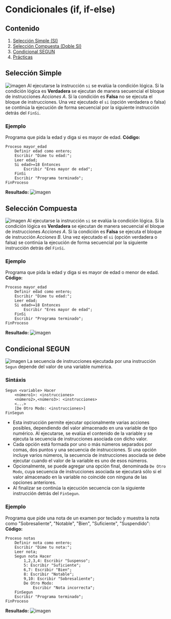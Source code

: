 # Condicionales (if, if-else)

## Contenido
1. [Selección Simple (SI)](#Selección-Simple)
2. [Selección Compuesta (Doble SI)](#Selección-Compuesta)
3. [Condicional SEGUN](#Condicional-SEGUN)
4. [Prácticas](#Prácticas)


## Selección Simple
![imagen](https://github.com/josedom24/curso_programacion/raw/master/curso/u17/img/si.png)
Al ejecutarse la instrucción `si` se evalúa la condición lógica. Si la condición lógica es **Verdadera** se ejecutan de manera secuencial el bloque de instrucciones _Acciones A_. Si la condición es **Falsa** no se ejecuta el bloque de instrucciones. Una vez ejecutado el `si` (opción verdadera o falsa) se continúa la ejecución de forma secuencial por la siguiente instrucción detrás del `FinSi`.
### Ejemplo
Programa que pida la edad y diga si es mayor de edad.
**Código:**
```papyrus
Proceso mayor_edad
	Definir edad como entero;
	Escribir "Dime tu edad:";
	Leer edad;
	Si edad>=18 Entonces
		Escribir "Eres mayor de edad";
	FinSi
	Escribir "Programa terminado";
FinProceso
```
**Resultado:**
![imagen]()

## Selección Compuesta
![imagen](https://github.com/josedom24/curso_programacion/raw/master/curso/u17/img/sidoble.png)
Al ejecutarse la instrucción `si` se evalúa la condición lógica. Si la condición lógica es **Verdadera** se ejecutan de manera secuencial el bloque de instrucciones _Acciones A_. Si la condición es **Falsa** se ejecuta el bloque de instrucción _Acciones B_. Una vez ejecutado el `si` (opción verdadera o falsa) se continúa la ejecución de forma secuencial por la siguiente instrucción detrás del `FinSi`.
### Ejemplo
Programa que pida la edad y diga si es mayor de edad o menor de edad.
**Código:**
```papyrus
Proceso mayor_edad
	Definir edad como entero;
	Escribir "Dime tu edad:";
	Leer edad;
	Si edad>=18 Entonces
		Escribir "Eres mayor de edad";
	FinSi
	Escribir "Programa terminado";
FinProceso
```
**Resultado:**
![imagen]()


## Condicional SEGUN
![imagen](https://github.com/josedom24/curso_programacion/raw/master/curso/u18/img/segun.png)
La secuencia de instrucciones ejecutada por una instrucción `Segun` depende del valor de una variable numérica.

### Sintáxis
```papyrus
Segun <variable> Hacer
    <número1>: <instrucciones>
    <número2>,<número3>: <instrucciones>
    <...>
    [De Otro Modo: <instrucciones>]
FinSegun
```
-   Esta instrucción permite ejecutar opcionalmente varias acciones posibles, dependiendo del valor almacenado en una variable de tipo numérico. Al ejecutarse, se evalúa el contenido de la variable y se ejecuta la secuencia de instrucciones asociada con dicho valor.
-   Cada opción está formada por uno o más números separados por comas, dos puntos y una secuencia de instrucciones. Si una opción incluye varios números, la secuencia de instrucciones asociada se debe ejecutar cuando el valor de la variable es uno de esos números.
-   Opcionalmente, se puede agregar una opción final, denominada  `De Otro Modo`, cuya secuencia de instrucciones asociada se ejecutará sólo si el valor almacenado en la variable no coincide con ninguna de las opciones anteriores.
-   Al finalizar se continúa la ejecución secuencia con la siguiente instrucción detrás del  `FinSegun`.

### Ejemplo
Programa que pide una nota de un examen por teclado y muestra la nota como "Sobresaliente", "Notable", "Bien", "Suficiente", "Suspendido":
**Código:**
```papyrus
Proceso notas
	Definir nota como entero;
	Escribir "Dime tu nota:";
	Leer nota;
	Segun nota Hacer
		1,2,3,4: Escribir "Suspenso";
		5: Escribir "Suficiente";
		6,7: Escribir "Bien";
		8: Escribir "Notable";
		9,10: Escribir "Sobresaliente";
		De Otro Modo:
			Escribir "Nota incorrecta";
	FinSegun
	Escribir "Programa terminado";
FinProceso
```

**Resultado:**
![imagen]()
